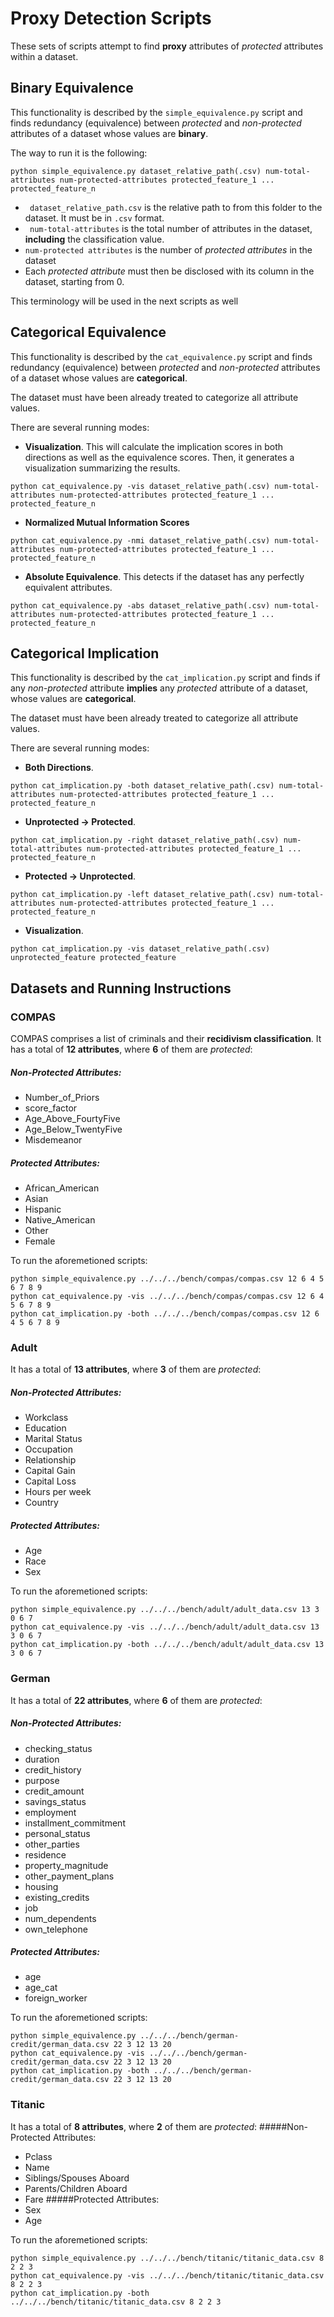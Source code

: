 # Proxy Detection Scripts
These sets of scripts attempt to find **proxy** attributes of *protected* attributes within a dataset. 

## Binary Equivalence
This functionality is described by the ```simple_equivalence.py``` script and finds redundancy (equivalence) between *protected* and *non-protected* attributes of a dataset whose values are **binary**.

The way to run it is the following:
``` 
python simple_equivalence.py dataset_relative_path(.csv) num-total-attributes num-protected-attributes protected_feature_1 ... protected_feature_n
```
* ``` dataset_relative_path.csv``` is the relative path to from this folder to the dataset. It must be in ```.csv``` format.
* ``` num-total-attributes``` is the total number of attributes in the dataset, **including** the classification value.
* ```num-protected attributes``` is the number of *protected attributes* in the dataset
* Each *protected attribute* must then be disclosed with its column in the dataset, starting from 0.

This terminology will be used in the next scripts as well

## Categorical Equivalence
This functionality is described by the ```cat_equivalence.py``` script and finds redundancy (equivalence) between *protected* and *non-protected* attributes of a dataset whose values are **categorical**. 

The dataset must have been already treated to categorize all attribute values.

There are several running modes:
* **Visualization**. This will calculate the implication scores in both directions as well as the equivalence scores. Then, it generates a visualization summarizing the results. 
``` 
python cat_equivalence.py -vis dataset_relative_path(.csv) num-total-attributes num-protected-attributes protected_feature_1 ... protected_feature_n
```
* **Normalized Mutual Information Scores**
``` 
python cat_equivalence.py -nmi dataset_relative_path(.csv) num-total-attributes num-protected-attributes protected_feature_1 ... protected_feature_n
```

* **Absolute Equivalence**. This detects if the dataset has any perfectly equivalent attributes.
``` 
python cat_equivalence.py -abs dataset_relative_path(.csv) num-total-attributes num-protected-attributes protected_feature_1 ... protected_feature_n
```


## Categorical Implication
This functionality is described by the ```cat_implication.py``` script and finds if any *non-protected* attribute **implies** any *protected* attribute of a dataset, whose values are **categorical**. 

The dataset must have been already treated to categorize all attribute values.

There are several running modes:
* **Both Directions**.
``` 
python cat_implication.py -both dataset_relative_path(.csv) num-total-attributes num-protected-attributes protected_feature_1 ... protected_feature_n
```
* **Unprotected -> Protected**.
``` 
python cat_implication.py -right dataset_relative_path(.csv) num-total-attributes num-protected-attributes protected_feature_1 ... protected_feature_n
```
* **Protected -> Unprotected**.
``` 
python cat_implication.py -left dataset_relative_path(.csv) num-total-attributes num-protected-attributes protected_feature_1 ... protected_feature_n
```
* **Visualization**.
``` 
python cat_implication.py -vis dataset_relative_path(.csv) unprotected_feature protected_feature
```


## Datasets and Running Instructions
### COMPAS
COMPAS comprises a list of criminals and their **recidivism classification**. It has a total of **12 attributes**, where **6** of them are *protected*:

##### Non-Protected Attributes:
* Number_of_Priors
* score_factor
* Age_Above_FourtyFive
* Age_Below_TwentyFive
* Misdemeanor

##### Protected Attributes:
* African_American
* Asian
* Hispanic
* Native_American
* Other
* Female

To run the aforemetioned scripts: 

```
python simple_equivalence.py ../../../bench/compas/compas.csv 12 6 4 5 6 7 8 9
python cat_equivalence.py -vis ../../../bench/compas/compas.csv 12 6 4 5 6 7 8 9
python cat_implication.py -both ../../../bench/compas/compas.csv 12 6 4 5 6 7 8 9
```

### Adult
It has a total of **13 attributes**, where **3** of them are *protected*:
##### Non-Protected Attributes:
* Workclass
* Education
* Marital Status
* Occupation
* Relationship
* Capital Gain
* Capital Loss
* Hours per week
* Country

##### Protected Attributes:
* Age
* Race
* Sex

To run the aforemetioned scripts: 
```
python simple_equivalence.py ../../../bench/adult/adult_data.csv 13 3 0 6 7
python cat_equivalence.py -vis ../../../bench/adult/adult_data.csv 13 3 0 6 7
python cat_implication.py -both ../../../bench/adult/adult_data.csv 13 3 0 6 7    
```


### German
It has a total of **22 attributes**, where **6** of them are *protected*:

##### Non-Protected Attributes:
* checking_status
* duration
* credit_history
* purpose
* credit_amount
* savings_status
* employment
* installment_commitment
* personal_status
* other_parties
* residence
* property_magnitude
* other_payment_plans
* housing
* existing_credits
* job
* num_dependents
* own_telephone

##### Protected Attributes:
* age
* age_cat
* foreign_worker

To run the aforemetioned scripts: 
```
python simple_equivalence.py ../../../bench/german-credit/german_data.csv 22 3 12 13 20
python cat_equivalence.py -vis ../../../bench/german-credit/german_data.csv 22 3 12 13 20
python cat_implication.py -both ../../../bench/german-credit/german_data.csv 22 3 12 13 20    
```

### Titanic
It has a total of **8 attributes**, where **2** of them are *protected*:
#####Non-Protected Attributes:
* Pclass
* Name
* Siblings/Spouses Aboard
* Parents/Children Aboard
* Fare
#####Protected Attributes:
* Sex
* Age

To run the aforemetioned scripts: 
```
python simple_equivalence.py ../../../bench/titanic/titanic_data.csv 8 2 2 3
python cat_equivalence.py -vis ../../../bench/titanic/titanic_data.csv 8 2 2 3
python cat_implication.py -both ../../../bench/titanic/titanic_data.csv 8 2 2 3 
```

